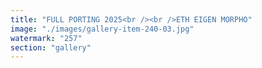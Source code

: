 ```yaml
---
title: "FULL PORTING 2025<br /><br />ETH EIGEN MORPHO"
image: "./images/gallery-item-240-03.jpg"
watermark: "257"
section: "gallery"
---
```

